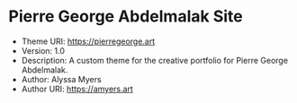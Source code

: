 # Pierre George Abdelmalak Site
 * Theme URI: https://pierregeorge.art
 * Version: 1.0
 * Description: A custom theme for the creative portfolio for Pierre George Abdelmalak.
 * Author: Alyssa Myers
 * Author URI: https://amyers.art
